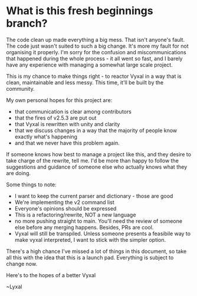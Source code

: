 # What is this fresh beginnings branch?

The code clean up made everything a big mess. That isn't anyone's fault. The code just wasn't suited to such a big change. It's more my fault for not organising it properly.
I'm sorry for the confusion and miscommunications that happened during the whole process - it all went so fast, and I barely have any experience with managing a somewhat large scale project. 


This is my chance to make things right - to reactor Vyxal in a way that is clean, maintainable and less messy. This time, it'll be built by the community.

My own personal hopes for this project are:

- that communication is clear among contributors 
- that the fires of v2.5.3 are put out 
- that Vyxal is rewritten with unity and clarity
- that we discuss changes in a way that the majority of people know exactly what's happening
- and that we never have this problem again. 

If someone knows how best to manage a project like this, and they desire to take charge of the rewrite, tell me. I'd be more than happy to follow the suggestions and guidance of someone else who actually knows what they are doing. 

Some things to note:

- I want to keep the current parser and dictionary - those are good
- We're implementing the v2 command list 
- Everyone's opinions should be expressed 
- This is a refactoring/rewrite, NOT a new language 
- no more pushing straight to main. You'll need the review of someone else before any merging happens. Besides, PRs are cool. 
- Vyxal will still be transpiled. Unless someone presents a feasibile way to make vyxal interpreted, I want to stick with the simpler option. 

There's a high chance I've missed a lot of things in this document, so take all this with the idea that this is a launch pad. Everything is subject to change now.

Here's to the hopes of a better Vyxal

~Lyxal
